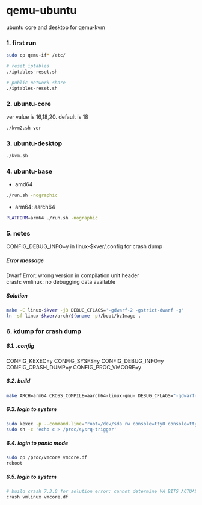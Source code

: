 # qemu-ubuntu
ubuntu core and desktop for qemu-kvm

### 1. first run
```sh
sudo cp qemu-if* /etc/

# reset iptables
./iptables-reset.sh

# public network share
./iptables-reset.sh
```
### 2. ubuntu-core
ver value is 16,18,20. default is 18
```sh
./kvm2.sh ver
```
### 3. ubuntu-desktop
```sh
./kvm.sh
```
### 4. ubuntu-base
* amd64
```sh
./run.sh -nographic
```
* arm64: aarch64
```sh
PLATFORM=arm64 ./run.sh -nographic
```
### 5. notes
CONFIG_DEBUG_INFO=y in linux-$kver/.config for crash dump
##### Error message
Dwarf Error: wrong version in compilation unit header<br/>
crash: vmlinux: no debugging data available
##### Solution
```sh
make -C linux-$kver -j3 DEBUG_CFLAGS='-gdwarf-2 -gstrict-dwarf -g'
ln -sf linux-$kver/arch/$(uname -p)/boot/bzImage .
```
### 6. kdump for crash dump

##### 6.1. .config
CONFIG_KEXEC=y
CONFIG_SYSFS=y
CONFIG_DEBUG_INFO=y
CONFIG_CRASH_DUMP=y
CONFIG_PROC_VMCORE=y

##### 6.2. build
```sh
make ARCH=arm64 CROSS_COMPILE=aarch64-linux-gnu- DEBUG_CFLAGS="-gdwarf-2 -gstrict-dwarf -g" -j4
```
##### 6.3. login to system
```sh
sudo kexec -p --command-line="root=/dev/sda rw console=tty0 console=ttyS0 console=ttyAMR0 loglevel=6 nr_cpus=2 nr_cpus=1" $PWD/bzImage
sudo sh -c 'echo c > /proc/sysrq-trigger'
```
##### 6.4. login to panic mode
```sh
sudo cp /proc/vmcore vmcore.df 
reboot
```
##### 6.5. login to system
```sh
# build crash 7.3.0 for solution error: cannot determine VA_BITS_ACTUAL
crash vmlinux vmcore.df 
```

